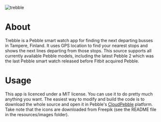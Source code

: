 ![trebble](https://github.com/ronijaakkola/trebble/blob/master/screenshots/banner.png)

# About
Trebble is a Pebble smart watch app for finding the next departing busses in Tampere, Finland. It uses GPS location to find your nearest stops and shows the next lines departing from those stops. This source supports all currently available Pebble models, including the latest Pebble 2 which was the last Pebble smart watch released before Fitbit acquired Pebble.

# Usage
This app is licenced under a MIT license. You can use it to do pretty much anything you want. The easiest way to modify and build the code is to download the whole source and open it in Pebble's [CloudPebble](https://cloudpebble.net/) platform. Take note that the icons are downloaded from Freepik (see the README file in the resources/images folder).
